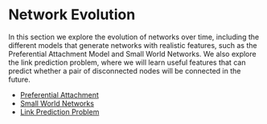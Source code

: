 # Network Evolution

In this section we explore the evolution of networks over time, including
the different models that generate networks with realistic features, such
as the Preferential Attachment Model and Small World Networks. We 
also explore the link prediction problem, where we will learn useful
features that can predict whether a pair of disconnected nodes will be
connected in the future.


- [Preferential Attachment](1_preferential_attachment_model.md)
- [Small World Networks](2_small_world_networks.md)
- [Link Prediction Problem](3_link_prediction_problem.md)
